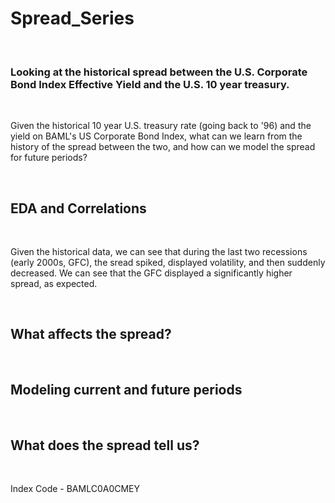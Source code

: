 # Spread_Series

<br/>

### Looking at the historical spread between the U.S. Corporate Bond Index Effective Yield and the U.S. 10 year treasury. 

<br/>

Given the historical 10 year U.S. treasury rate (going back to '96) and the yield on BAML's US Corporate Bond Index, what can we learn from the history of the spread between the two, and how can we model the spread for future periods?

<br/>

## EDA and Correlations

<br/>

Given the historical data, we can see that during the last two recessions (early 2000s, GFC), the sread spiked, displayed volatility, and then suddenly decreased. We can see that the GFC displayed a significantly higher spread, as expected.

<br/>

## What affects the spread?

<br/>

## Modeling current and future periods

<br/>

## What does the spread tell us?

<br/>

Index Code - BAMLC0A0CMEY
